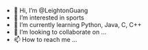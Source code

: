 - 👋 Hi, I’m @LeightonGuang
- 👀 I’m interested in sports
- 🌱 I’m currently learning Python, Java, C, C++
- 💞️ I’m looking to collaborate on ...
- 📫 How to reach me ...

<!---
LeightonGuang/LeightonGuang is a ✨ special ✨ repository because its `README.md` (this file) appears on your GitHub profile.
You can click the Preview link to take a look at your changes.
--->
